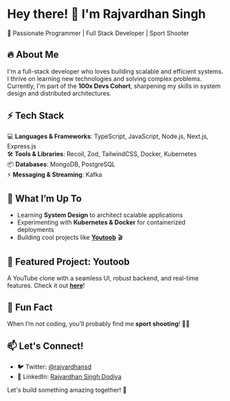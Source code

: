 # Hey there! 👋 I'm Rajvardhan Singh  

🚀 Passionate Programmer | Full Stack Developer | Sport Shooter  

## 🔥 About Me  
I'm a full-stack developer who loves building scalable and efficient systems. I thrive on learning new technologies and solving complex problems. Currently, I'm part of the **100x Devs Cohort**, sharpening my skills in system design and distributed architectures.  

## ⚡ Tech Stack  
💻 **Languages & Frameworks**: TypeScript, JavaScript, Node.js, Next.js, Express.js  
🛠 **Tools & Libraries**: Recoil, Zod, TailwindCSS, Docker, Kubernetes  
📦 **Databases**: MongoDB, PostgreSQL  
⚡ **Messaging & Streaming**: Kafka  

## 🎯 What I’m Up To  
- Learning **System Design** to architect scalable applications  
- Experimenting with **Kubernetes & Docker** for containerized deployments  
- Building cool projects like **[Youtoob](https://github.com/your-github/youtoob)** 🎬  

## 📌 Featured Project: Youtoob  
A YouTube clone with a seamless UI, robust backend, and real-time features. Check it out **[here](https://github.com/your-github/youtoob)**!  

## 🎯 Fun Fact  
When I’m not coding, you’ll probably find me **sport shooting**! 🎯🏅  

## 📫 Let's Connect!  
- 🐦 Twitter: [@rajvardhansd](https://twitter.com/rajvardhansd)  
- 💼 LinkedIn: [Rajvardhan Singh Dodiya](https://www.linkedin.com/in/rajvardhan-singh-dodiya/)  

Let's build something amazing together! 🚀  
